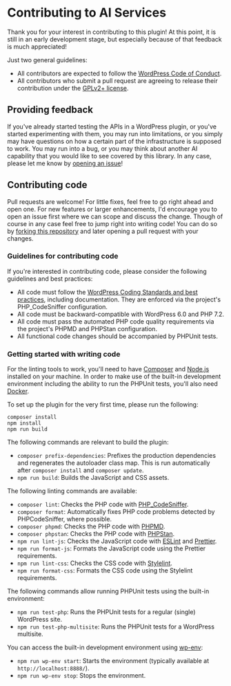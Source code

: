 # Contributing to AI Services

Thank you for your interest in contributing to this plugin! At this point, it is still in an early development stage, but especially because of that feedback is much appreciated!

Just two general guidelines:
* All contributors are expected to follow the [WordPress Code of Conduct](https://make.wordpress.org/handbook/community-code-of-conduct/).
* All contributors who submit a pull request are agreeing to release their contribution under the [GPLv2+ license](https://github.com/felixarntz/ai-services/blob/main/LICENSE).

## Providing feedback

If you've already started testing the APIs in a WordPress plugin, or you've started experimenting with them, you may run into limitations, or you simply may have questions on how a certain part of the infrastructure is supposed to work. You may run into a bug, or you may think about another AI capability that you would like to see covered by this library. In any case, please let me know by [opening an issue](https://github.com/felixarntz/ai-services/issues/new/choose)!

## Contributing code

Pull requests are welcome! For little fixes, feel free to go right ahead and open one. For new features or larger enhancements, I'd encourage you to open an issue first where we can scope and discuss the change. Though of course in any case feel free to jump right into writing code! You can do so by [forking this repository](https://github.com/felixarntz/ai-services/fork) and later opening a pull request with your changes.

### Guidelines for contributing code

If you're interested in contributing code, please consider the following guidelines and best practices:

* All code must follow the [WordPress Coding Standards and best practices](https://developer.wordpress.org/coding-standards/), including documentation. They are enforced via the project's PHP_CodeSniffer configuration.
* All code must be backward-compatible with WordPress 6.0 and PHP 7.2.
* All code must pass the automated PHP code quality requirements via the project's PHPMD and PHPStan configuration.
* All functional code changes should be accompanied by PHPUnit tests.

### Getting started with writing code

For the linting tools to work, you'll need to have [Composer](https://getcomposer.org/) and [Node.js](https://nodejs.org/) installed on your machine. In order to make use of the built-in development environment including the ability to run the PHPUnit tests, you'll also need [Docker](https://www.docker.com/).

To set up the plugin for the very first time, please run the following:
```
composer install
npm install
npm run build
```

The following commands are relevant to build the plugin:
* `composer prefix-dependencies`: Prefixes the production dependencies and regenerates the autoloader class map. This is run automatically after `composer install` and `composer update`.
* `npm run build`: Builds the JavaScript and CSS assets.

The following linting commands are available:

* `composer lint`: Checks the PHP code with [PHP_CodeSniffer](https://github.com/PHPCSStandards/PHP_CodeSniffer/).
* `composer format`: Automatically fixes PHP code problems detected by PHPCodeSniffer, where possible.
* `composer phpmd`: Checks the PHP code with [PHPMD](https://github.com/phpmd/phpmd).
* `composer phpstan`: Checks the PHP code with [PHPStan](https://github.com/phpstan/phpstan).
* `npm run lint-js`: Checks the JavaScript code with [ESLint](https://eslint.org/) and [Prettier](https://prettier.io/).
* `npm run format-js`: Formats the JavaScript code using the Prettier requirements.
* `npm run lint-css`: Checks the CSS code with [Stylelint](https://stylelint.io/).
* `npm run format-css`: Formats the CSS code using the Stylelint requirements.

The following commands allow running PHPUnit tests using the built-in environment:

* `npm run test-php`: Runs the PHPUnit tests for a regular (single) WordPress site.
* `npm run test-php-multisite`: Runs the PHPUnit tests for a WordPress multisite.

You can access the built-in development environment using [wp-env](https://www.npmjs.com/package/@wordpress/env):

* `npm run wp-env start`: Starts the environment (typically available at `http://localhost:8888/`).
* `npm run wp-env stop`: Stops the environment.
